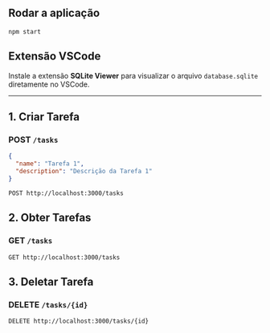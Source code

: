 
## Rodar a aplicação

```
npm start
```



## Extensão VSCode

Instale a extensão **SQLite Viewer** para visualizar o arquivo `database.sqlite` diretamente no VSCode.

---




## 1. Criar Tarefa

### POST `/tasks`

```json
{
  "name": "Tarefa 1",
  "description": "Descrição da Tarefa 1"
}
```

```
POST http://localhost:3000/tasks
```



## 2. Obter Tarefas

### GET `/tasks`

```
GET http://localhost:3000/tasks
```



## 3. Deletar Tarefa

### DELETE `/tasks/{id}`

```
DELETE http://localhost:3000/tasks/{id}
```